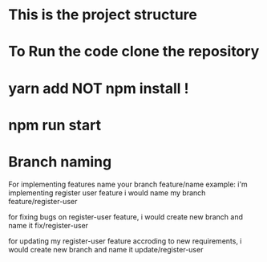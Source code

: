 # This is the project structure

# To Run the code clone the repository

# yarn add NOT npm install !

# npm run start

# Branch naming

 For implementing features name your branch feature/name 
  example: i'm implementing register user feature i would name my branch feature/register-user

 for fixing bugs on register-user feature, i would create new branch and name it fix/register-user

 for updating my register-user feature accroding to new requirements, i would create new branch and name it update/register-user
